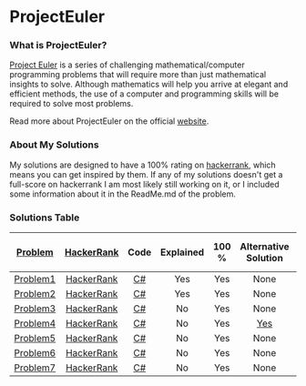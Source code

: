 # ProjectEuler

### What is ProjectEuler?

[Project Euler](https://projecteuler.net/) is a series of challenging mathematical/computer programming problems that will require more than just mathematical insights to solve. Although mathematics will help you arrive at elegant and efficient methods, the use of a computer and programming skills will be required to solve most problems.

Read more about ProjectEuler on the official [website](https://projecteuler.net/).

### About My Solutions

My solutions are designed to have a 100% rating on [hackerrank](https://www.hackerrank.com/), which means you can get inspired by them. If any of my solutions doesn't get a full-score on hackerrank I am most likely still working on it, or I included some information about it in the ReadMe.md of the problem.

### Solutions Table
 
| [Problem](https://projecteuler.net/archives) | [HackerRank](https://www.hackerrank.com/contests/projecteuler/challenges) | Code | Explained | 100 % | Alternative Solution | Alternative Solution Score |
| :---: | :---:| :---:| :---:| :---:| :---:| :---:|
| [Problem1](https://projecteuler.net/problem=1) | [HackerRank](https://www.hackerrank.com/contests/projecteuler/challenges/euler001/problem?isFullScreen=true) | [C#](https://github.com/Fotasteam/ProjectEuler/blob/main/Project%20Euler%20%231%3A%20Multiples%20of%203%20and%205/Problem1.md) | Yes | Yes | None |  None | 
| [Problem2](https://projecteuler.net/problem=2) | [HackerRank](https://www.hackerrank.com/contests/projecteuler/challenges/euler002/problem?isFullScreen=true) | [C#](https://github.com/Fotasteam/ProjectEuler/blob/main/Project%20Euler%20%232:%20Even%20Fibonacci%20numbers/ReadMe.md) | Yes | Yes | None | None | 
| [Problem3](https://projecteuler.net/problem=3) | [HackerRank](https://www.hackerrank.com/contests/projecteuler/challenges/euler003/problem?isFullScreen=true) | [C#](https://github.com/Fotasteam/ProjectEuler/blob/main/Project%20Euler%20%233%3A%20Largest%20prime%20factor/Main.cs) | No | Yes | None | None | 
| [Problem4](https://projecteuler.net/problem=4) | [HackerRank](https://www.hackerrank.com/contests/projecteuler/challenges/euler004/problem?isFullScreen=true) | [C#](https://github.com/Fotasteam/ProjectEuler/blob/main/Project%20Euler%20%234%3A%20Largest%20palindrome%20product/FullScore.cs) | No | Yes | [Yes](https://github.com/Fotasteam/ProjectEuler/blob/main/Project%20Euler%20%234%3A%20Largest%20palindrome%20product/SlowAnswer.cs) | 25% | 
| [Problem5](https://projecteuler.net/problem=5) | [HackerRank](https://www.hackerrank.com/contests/projecteuler/challenges/euler005/problem?isFullScreen=true) | [C#](https://github.com/Fotasteam/ProjectEuler/blob/main/Project%20Euler%20%235%3A%20Smallest%20multiple/Main.cs) | No | Yes | None | None | 
| [Problem6](https://projecteuler.net/problem=6) | [HackerRank](https://www.hackerrank.com/contests/projecteuler/challenges/euler006/problem?isFullScreen=true) | [C#](https://github.com/Fotasteam/ProjectEuler/blob/main/Project%20Euler%20%236%3A%20Sum%20square%20difference/Main.cs) | No | Yes | None | None | 
| [Problem7](https://projecteuler.net/problem=7) | [HackerRank](https://www.hackerrank.com/contests/projecteuler/challenges/euler007/problem?isFullScreen=true) | [C#](https://github.com/Fotasteam/ProjectEuler/blob/main/Project%20Euler%20%237%3A%2010001st%20prime/Main.cs) | No | Yes | None | None | 
